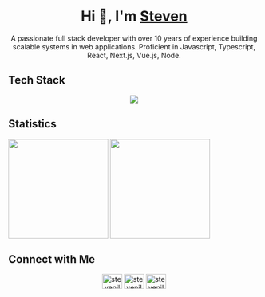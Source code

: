 <h1 align="center">Hi 👋, I'm <a href="https://stevenho.dev/" target="blank">
Steven</a></h1>
<p align="center">
A passionate full stack developer with over 10 years of experience building scalable systems in web applications. Proficient in Javascript, Typescript, React, Next.js, Vue.js, Node.
</p>

## Tech Stack
<p align="center">
  <a href="https://skillicons.dev">
    <img src="https://skillicons.dev/icons?i=javascript,html,css,ts,react,vue,vite,nodejs,nextjs,git,prisma,tailwind,rollup,nestjs&perline=14" />
  </a>
</p>

## Statistics
<picture>
  <source
    srcset="https://github-readme-stats.vercel.app/api?username=stevenjlho&show_icons=true&theme=dark"
    media="(prefers-color-scheme: dark)"
  />
  <source
    srcset="https://github-readme-stats.vercel.app/api?username=stevenjlho&show_icons=true"
    media="(prefers-color-scheme: light), (prefers-color-scheme: no-preference)"
  />
  <img height=200 align="center" src="https://github-readme-stats.vercel.app/api?username=stevenjlho&show_icons=true" />
</picture>
<picture>
  <source
    srcset="https://github-readme-stats.vercel.app/api/top-langs?username=anuraghazra&layout=compact&langs_count=8&card_width=320&theme=dark"
    media="(prefers-color-scheme: dark)"
  />
  <source
    srcset="https://github-readme-stats.vercel.app/api/top-langs?username=anuraghazra&layout=compact&langs_count=8&card_width=320"
    media="(prefers-color-scheme: light), (prefers-color-scheme: no-preference)"
  />
  <img height=200 align="center" src="https://github-readme-stats.vercel.app/api/top-langs?username=anuraghazra&layout=compact&langs_count=8&card_width=320" />
</picture>

## Connect with Me

<p align="center">
<a href="https://linkedin.com/in/stevenjlho" target="blank"><img align="center" src="https://cdn.jsdelivr.net/npm/simple-icons@3.0.1/icons/linkedin.svg" alt="stevenjlho" height="30" width="40" /></a>
<a href="https://twitter.com/stevenjlho" target="blank"><img align="center" src="https://cdn.jsdelivr.net/npm/simple-icons@3.0.1/icons/twitter.svg" alt="stevenjlho" height="30" width="40" /></a>
<a href="mailto:stevenjlho@gmail.com" target="blank"><img align="center" src="https://cdn.jsdelivr.net/npm/simple-icons@3.0.1/icons/gmail.svg" alt="stevenjlho" height="30" width="40" /></a>
</p>